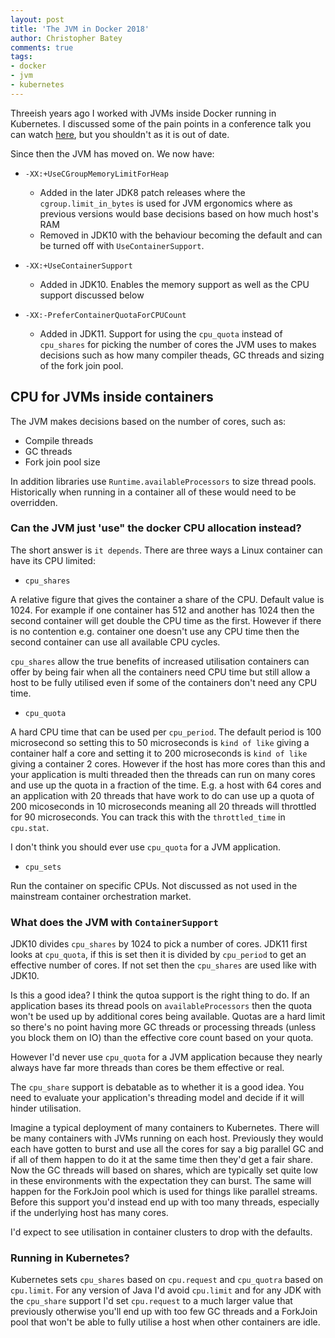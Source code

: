 ```yaml
---
layout: post
title: 'The JVM in Docker 2018'
author: Christopher Batey
comments: true
tags:
- docker 
- jvm 
- kubernetes
---
```


Threeish years ago I worked with JVMs inside Docker running in Kubernetes. I discussed some of the pain points 
in a conference talk you can watch [here](https://www.youtube.com/watch?v=w1rZOY5gbvk), but you shouldn't as it is
out of date.

Since then the JVM has moved on. We now have:

* `-XX:+UseCGroupMemoryLimitForHeap`
  * Added in the later JDK8 patch releases where the `cgroup.limit_in_bytes` is used for JVM ergonomics where as previous versions 
    would base decisions based on how much host's RAM
  * Removed in JDK10 with the behaviour becoming the default and can be turned off with `UseContainerSupport`.

* `-XX:+UseContainerSupport`
  * Added in JDK10. Enables the memory support as well as the CPU support discussed below

* `-XX:-PreferContainerQuotaForCPUCount`
  * Added in JDK11. Support for using the `cpu_quota` instead of `cpu_shares` for picking the number of cores the JVM uses
    to makes decisions such as how many compiler theads, GC threads and sizing of the fork join pool. 


## CPU for JVMs inside containers

The JVM  makes decisions based on the number of cores, such as:

* Compile threads 
* GC threads
* Fork join pool size

In addition libraries use  `Runtime.availableProcessors` to size thread pools.
Historically when running in a container all of these would need to be overridden. 

### Can the JVM just 'use" the docker CPU allocation instead?

The short answer is `it depends`. There are three ways a Linux container can have its CPU limited:

* `cpu_shares`

A relative figure that gives the container a share of the CPU. Default value is 1024. For example
if one container has 512 and another has 1024 then the second container will get double the CPU time
as the first. However if there is no contention e.g. container one doesn't use any CPU time then the
second container can use all available CPU cycles.

`cpu_shares` allow the true benefits of increased utilisation containers can offer by being fair when
all the containers need CPU time but still allow a host to be fully utilised even if some of the containers
don't need any CPU time.

* `cpu_quota`

A hard CPU time that can be used per `cpu_period`. The default period is 100 microsecond so setting this to
50 microseconds is `kind of like` giving a container half a core and setting it to 200 microseconds is `kind of like`
giving a container 2 cores. However if the host has more cores than this and your application is multi threaded then
the threads can run on many cores and use up the quota in a fraction of the time. E.g. a host with 64 cores and an 
application with 20 threads that have work to do can use up a quota of 200 micoseconds in 10 microseconds meaning
all 20 threads will throttled for 90 microseconds. You can track this with the `throttled_time`
in `cpu.stat`.

I don't think you should ever use `cpu_quota` for a JVM application.


* `cpu_sets`

Run the container on specific CPUs. Not discussed as not used in the mainstream container orchestration market.


### What does the JVM with `ContainerSupport`

JDK10 divides `cpu_shares` by 1024 to pick a number of cores. JDK11 first looks at `cpu_quota`, if this is set then it is
divided by `cpu_period` to get an effective number of cores. If not set then the `cpu_shares` are used like with JDK10.

Is this a good idea? I think the qutoa support is the right thing to do. If an application bases its thread pools 
on `availableProcessors` then the quota won't be used up by additional cores being available. Quotas are a hard limit
so there's no point having more GC threads or processing threads (unless you block them on IO) than the effective core 
count based on your quota.

However I'd never use `cpu_quota` for a JVM application because they nearly always have far more threads than
cores be them effective or real.

The `cpu_share` support is debatable as to whether it is a good idea. You need to evaluate your
application's threading model and decide if it will hinder utilisation.

Imagine a typical deployment of many
containers to Kubernetes. There will be many containers with JVMs running on each host. Previously they would
each have gotten to burst and use all the cores for say a big parallel GC and if all of them happen to do it
at the same time then they'd get a fair share. Now the GC threads will based on shares, which are typically set
quite low in these environments with the expectation they can burst. The same will happen for the ForkJoin pool
which is used for things like parallel streams. Before this support you'd instead end up with too many threads,
especially if the underlying host has many cores.

I'd expect to see utilisation in container clusters to drop with the defaults. 

### Running in Kubernetes?

Kubernetes sets `cpu_shares` based on `cpu.request` and `cpu_quotra` based on `cpu.limit`. For any version of Java
I'd avoid `cpu.limit` and for any JDK with the `cpu_share` support I'd set `cpu.request` to a much larger value that previously
otherwise you'll end up with too few GC threads and a ForkJoin pool that won't be able to fully utilise a host
when other containers are idle.









